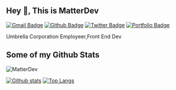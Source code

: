 ## Hey 👋, This is MatterDev
[![Gmail Badge](https://img.shields.io/badge/-miraclexdr@Gmail.com-c14438?style=flat&logo=Gmail&logoColor=white&link=mailto:miraclexdr@Gmail.com)](mailto:miraclexdr@Gmail.com) [![Github Badge](https://img.shields.io/badge/-MatterDev-grey?style=flat&logo=github&logoColor=white&link=https://github.com/MatterDev/)](https://www.github.com/MatterDev/) [![Twitter Badge](https://img.shields.io/badge/-MatterDev-00acee?style=flat&logo=twitter&logoColor=white&link=https://twitter.com/MatterDev/)](https://www.twitter.com/MatterDev/) [![Portfolio Badge](https://img.shields.io/badge/portfolio-web-blue?style=flat&link=https://matterdev.github.io/VenomCheat/#/)](https://matterdev.github.io/VenomCheat/#/) <p align='left'>Umbrella Corporation Employeer,Front End Dev</p>
## Some of my Github Stats
<p align=left> <img src=https://komarev.com/ghpvc/?username=MatterDev alt=MatterDev /> </p>

[![Github stats](https://github-readme-stats.vercel.app/api?username=MatterDev&show_icons=true&include_all_commits=true&theme=dark)](https://github.com/MatterDev/github-readme-stats)
[![Top Langs](https://github-readme-stats.vercel.app/api/top-langs/?username=MatterDev&layout=compact)](https://github.com/MatterDev/github-readme-stats)
